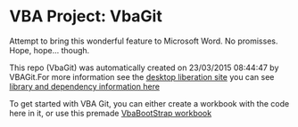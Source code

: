 # VBA Project: VbaGit

Attempt to bring this wonderful feature to Microsoft Word. No promisses. Hope, hope... though.

This repo (VbaGit) was automatically created on 23/03/2015 08:44:47 by VBAGit.For more information see the [desktop liberation site](http://ramblings.mcpher.com/Home/excelquirks/vbagit "desktop liberation")
you can see [library and dependency information here](dependencies.md)

To get started with VBA Git, you can either create a workbook with the code here in it, or use this premade [VbaBootStrap workbook](http://ramblings.mcpher.com/Home/excelquirks/downlable-items/VbaGitBootStrap.xlsm "VbaBootStrap")
